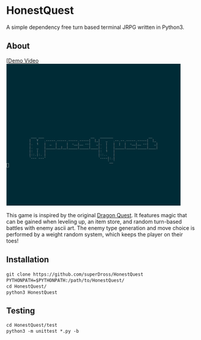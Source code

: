 # HonestQuest
A simple dependency free turn based terminal JRPG written in Python3.

## About

[[Demo Video](https://asciinema.org/a/knun7V2aC6wTb0Njf9P6BQ1ZA)
[![Demo Video - Image](docs/HonestQuestTitleScreen1.png?raw=True)](https://asciinema.org/a/knun7V2aC6wTb0Njf9P6BQ1ZA)

This game is inspired by the original [Dragon Quest](https://en.wikipedia.org/wiki/Dragon_Quest_(video_game)). It features magic that can be gained when leveling up, an item store, and random turn-based battles with enemy ascii art. The enemy type generation and move choice is performed by a weight random system, which keeps the player on their toes! 

## Installation
```
git clone https://github.com/superDross/HonestQuest
PYTHONPATH=$PYTHONPATH:/path/to/HonestQuest/
cd HonestQuest/
python3 HonestQuest
```

## Testing
```
cd HonestQuest/test
python3 -m unittest *.py -b
```
